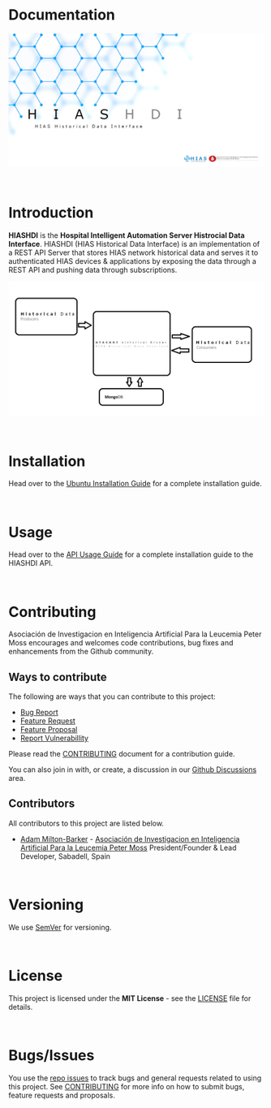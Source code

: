 # Documentation

![HIAS Historical Data Interface](img/HIASHDI.jpg)

&nbsp;

# Introduction

**HIASHDI** is the **Hospital Intelligent Automation Server Histrocial Data Interface**. HIASHDI (HIAS Historical Data Interface) is an implementation of a REST API Server that stores HIAS network historical data and serves it to authenticated HIAS devices & applications by exposing the data through a REST API and pushing data through subscriptions.

![HIASHDI Architecture](img/HIASHDI-Diagram.jpg)

&nbsp;

# Installation

Head over to the [Ubuntu Installation Guide](installation/ubuntu.md) for a complete installation guide.

&nbsp;

# Usage

Head over to the [API Usage Guide](usage/api.md) for a complete installation guide to the HIASHDI API.

&nbsp;

# Contributing
Asociación de Investigacion en Inteligencia Artificial Para la Leucemia Peter Moss encourages and welcomes code contributions, bug fixes and enhancements from the Github community.

## Ways to contribute

The following are ways that you can contribute to this project:

- [Bug Report](https://github.com/AIIAL/HIASHDI/issues/new?assignees=&labels=&template=bug_report.md&title=)
- [Feature Request](https://github.com/AIIAL/HIASHDI/issues/new?assignees=&labels=&template=feature_request.md&title=)
- [Feature Proposal](https://github.com/AIIAL/HIASHDI/issues/new?assignees=&labels=&template=feature-proposal.md&title=)
- [Report Vulnerabillity](https://github.com/AIIAL/HIASHDI/issues/new?assignees=&labels=&template=report-a-vulnerability.md&title=)

Please read the [CONTRIBUTING](https://github.com/AIIAL/HIASHDI/blob/main/CONTRIBUTING.md "CONTRIBUTING") document for a contribution guide.

You can also join in with, or create, a discussion in our [Github Discussions](https://github.com/AIIAL/HIASCDI/discussions) area.

## Contributors

All contributors to this project are listed below.

- [Adam Milton-Barker](https://www.leukemiaairesearch.com/association/volunteers/adam-milton-barker "Adam Milton-Barker") - [Asociación de Investigacion en Inteligencia Artificial Para la Leucemia Peter Moss](https://www.leukemiaresearchassociation.ai "Asociación de Investigacion en Inteligencia Artificial Para la Leucemia Peter Moss") President/Founder & Lead Developer, Sabadell, Spain

&nbsp;

# Versioning
We use [SemVer](https://semver.org/) for versioning.

&nbsp;

# License
This project is licensed under the **MIT License** - see the [LICENSE](https://github.com/AIIAL/HIASHDI/blob/main/LICENSE "LICENSE") file for details.

&nbsp;

# Bugs/Issues

You use the [repo issues](https://github.com/AIIAL/HIASHDI/issues/new/choose "repo issues") to track bugs and general requests related to using this project. See [CONTRIBUTING](https://github.com/AIIAL/HIASHDI/blob/main/CONTRIBUTING.md "CONTRIBUTING") for more info on how to submit bugs, feature requests and proposals.